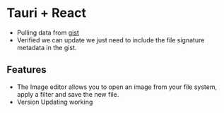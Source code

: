 # Tauri + React

- Pulling data from [gist](https://gist.github.com/Laszlo-Lazuer/d692fe74c651c06deb9e5bb8013811c2)
- Verified we can update we just need to include the file signature metadata in the gist.


## Features
- The Image editor allows you to open an image from your file system, apply a filter and save the new file.
- Version Updating working